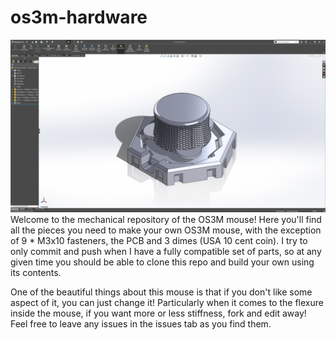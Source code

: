 # os3m-hardware
![](mechanical_overview.PNG?raw=true)
Welcome to the mechanical repository of the OS3M mouse! Here you'll find all the pieces you need to make your own OS3M mouse, with the exception of 9 * M3x10 fasteners, the PCB and 3 dimes (USA 10 cent coin). I try to only commit and push when I have a fully compatible set of parts, so at any given time you should be able to clone this repo and build your own using its contents.

One of the beautiful things about this mouse is that if you don't like some aspect of it, you can just change it! Particularly when it comes to the flexure inside the mouse, if you want more or less stiffness, fork and edit away! Feel free to leave any issues in the issues tab as you find them.
